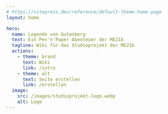 ```yaml
---
# https://vitepress.dev/reference/default-theme-home-page
layout: home

hero:
  name: Legende von Gutenberg
  text: Ein Pen'n'Paper Abenteuer der ME21b
  tagline: Wiki für das Studioprojekt der ME21b
  actions:
    - theme: brand
      text: Wiki
      link: /intro
    - theme: alt
      text: Seite erstellen
      link: /erstellen
  image:
    src: /images/studioprojekt-logo.webp
    alt: Logo
---
```

